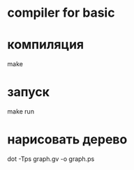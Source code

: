 # compiler for basic

# компиляция

make

# запуск

make run

# нарисовать дерево

dot -Tps graph.gv -o graph.ps


